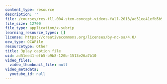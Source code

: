 ```yaml
---
content_type: resource
description: ''
file: /courses/res-tll-004-stem-concept-videos-fall-2013/ad51ee41efb5b9b8120b1513e26a7b10_zRslv221V9c.srt
file_size: 12700
file_type: application/x-subrip
learning_resource_types: []
license: https://creativecommons.org/licenses/by-nc-sa/4.0/
ocw_type: OCWFile
resourcetype: Other
title: 3play caption file
uid: ad51ee41-efb5-b9b8-120b-1513e26a7b10
video_files:
  video_thumbnail_file: null
video_metadata:
  youtube_id: null
---
```


